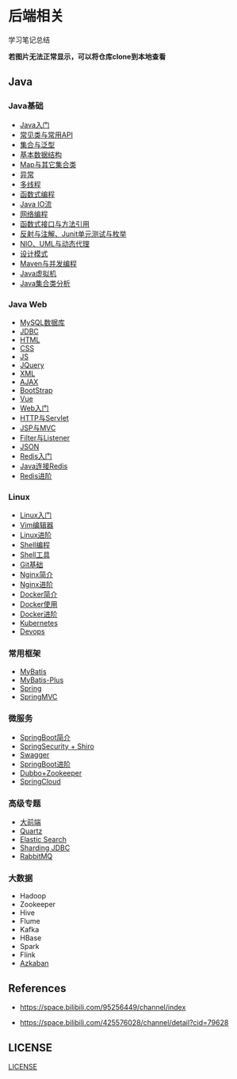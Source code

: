 # 后端相关

学习笔记总结

**若图片无法正常显示，可以将仓库clone到本地查看**

## Java

### Java基础

-   [Java入门](./Java/Java-SE/000.md)
-   [常见类与常用API](./Java/Java-SE/001.md)
-   [集合与泛型](./Java/Java-SE/002.md)
-   [基本数据结构](./Java/Java-SE/003.md)
-   [Map与其它集合类](./Java/Java-SE/004.md)
-   [异常](./Java/Java-SE/005.md)
-   [多线程](./Java/Java-SE/006.md)
-   [函数式编程](./Java/Java-SE/007.md)
-   [Java IO流](./Java/Java-SE/008.md)
-   [网络编程](./Java/Java-SE/009.md)
-   [函数式接口与方法引用](./Java/Java-SE/010.md)
-   [反射与注解、Junit单元测试与枚举](./Java/Java-SE/011.md)
-   [NIO、UML与动态代理](./Java/Java-SE/012.md)
-   [设计模式](./Java/Java-SE/013.md)
-   [Maven与并发编程](./Java/Java-SE/014.md)
-   [Java虚拟机](./Java/Java-SE/015.md)
-   [Java集合类分析](./Java/Java-SE/016.md)

### Java Web

-   [MySQL数据库](./Java/Java-Web/数据库/MySQL/001.md)
-   [JDBC](./Java/Java-Web/数据库/MySQL/002.md)
-   [HTML](./Java/Java-Web/前端/基础/001.md)
-   [CSS](./Java/Java-Web/前端/基础/002.md)
-   [JS](./Java/Java-Web/前端/基础/003.md)
-   [JQuery](./Java/Java-Web/前端/框架/JQuery/001.md)
-   [XML](./Java/Java-Web/前端/基础/004.md)
-   [AJAX](./Java/Java-Web/前端/框架/JQuery/002.md)
-   [BootStrap](./Java/Java-Web/前端/框架/BootStrap/001.md)
-   [Vue](./Java/Java-Web/前端/框架/Vue/001.md)
-   [Web入门](./Java/Java-Web/后端/基础/001.md)
-   [HTTP与Servlet](./Java/Java-Web/后端/基础/002.md)
-   [JSP与MVC](./Java/Java-Web/后端/基础/003.md)
-   [Filter与Listener](./Java/Java-Web/后端/基础/004.md)
-   [JSON](./Java/Java-Web/数据库/Redis/001.md)
-   [Redis入门](./Java/Java-Web/数据库/Redis/002.md)
-   [Java连接Redis](./Java/Java-Web/数据库/Redis/003.md)
-   [Redis进阶](./Java/Java-Web/数据库/Redis/004.md)

### Linux

-   [Linux入门](./Java/Linux/系统/001.md)
-   [Vim编辑器](./Java/Linux/系统/002.md)
-   [Linux进阶](./Java/Linux/系统/003.md)
-   [Shell编程](./Java/Linux/Shell/001.md)
-   [Shell工具](./Java/Linux/Shell/002.md)
-   [Git基础](./Java/Linux/Git/001.md)
-   [Nginx简介](./Java/Linux/Nginx/001.md)
-   [Nginx进阶](./Java/Linux/Nginx/002.md)
-   [Docker简介](./Java/Linux/Docker/001.md)
-   [Docker使用](./Java/Linux/Docker/002.md)
-   [Docker进阶](./Java/Linux/Docker/003.md)
-   [Kubernetes](./Java/Linux/Docker/005.md)
-   [Devops](./Java/Linux/Docker/004.md)

### 常用框架

-   [MyBatis](./Java/Java-Web/后端/框架/MyBatis相关/001.md)
-   [MyBatis-Plus](./Java/Java-Web/后端/框架/MyBatis相关/002.md)
-   [Spring](./Java/Java-Web/后端/框架/Spring相关/001.md)
-   [SpringMVC](./Java/Java-Web/后端/框架/Spring相关/002.md)

### 微服务

-   [SpringBoot简介](./Java/Java-Web/后端/微服务/001.md)
-   [SpringSecurity + Shiro](./Java/Java-Web/后端/微服务/002.md)
-   [Swagger](./Java/Java-Web/后端/微服务/003.md)
-   [SpringBoot进阶](./Java/Java-Web/后端/微服务/004.md)
-   [Dubbo+Zookeeper](./Java/Java-Web/后端/微服务/005.md)
-   [SpringCloud](./Java/Java-Web/后端/微服务/006.md)


### 高级专题

-   [大前端](./Java/Java-Web/前端/基础/005.pdf)
-   [Quartz](./Java/Java-Web/后端/微服务/007.md)
-   [Elastic Search](./Java/Java-Web/后端/微服务/008.md)
-   [Sharding JDBC](./Java/Java-Web/数据库/MySQL/003.md)
-   [RabbitMQ](./Java/Java-Web/后端/微服务/009.md)

### 大数据

- Hadoop
- Zookeeper
- Hive
- Flume
- Kafka
- HBase
- Spark
- Flink
- [Azkaban](./Java/大数据/001.md)

## References

-   https://space.bilibili.com/95256449/channel/index

-   https://space.bilibili.com/425576028/channel/detail?cid=79628

## LICENSE

[LICENSE](./LICENSE)

